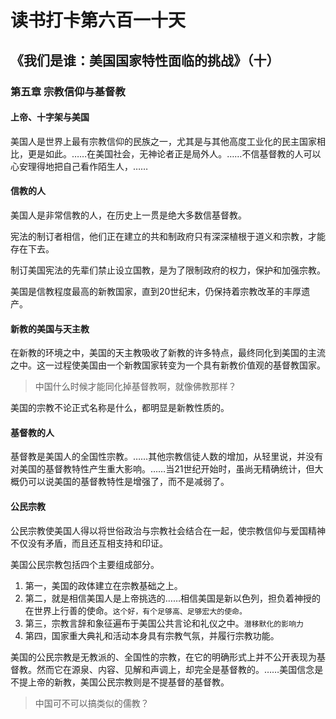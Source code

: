 # 读书打卡第六百一十天
## 《我们是谁：美国国家特性面临的挑战》（十）
### 第五章 宗教信仰与基督教
#### 上帝、十字架与美国

美国人是世界上最有宗教信仰的民族之一，尤其是与其他高度工业化的民主国家相比，更是如此。……在美国社会，无神论者正是局外人。……不信基督教的人可以心安理得地把自己看作陌生人，……

#### 信教的人

美国人是非常信教的人，在历史上一贯是绝大多数信基督教。

宪法的制订者相信，他们正在建立的共和制政府只有深深植根于道义和宗教，才能存在下去。

制订美国宪法的先辈们禁止设立国教，是为了限制政府的权力，保护和加强宗教。

美国是信教程度最高的新教国家，直到20世纪末，仍保持着宗教改革的丰厚遗产。

#### 新教的美国与天主教

在新教的环境之中，美国的天主教吸收了新教的许多特点，最终同化到美国的主流之中。这一过程使美国由一个新教国家转变为一个具有新教价值观的基督教国家。

> 中国什么时候才能同化掉基督教啊，就像佛教那样？

美国的宗教不论正式名称是什么，都明显是新教性质的。

#### 基督教的人

基督教是美国人的全国性宗教。……其他宗教信徒人数的增加，从轻里说，并没有对美国的基督教特性产生重大影响。……当21世纪开始时，虽尚无精确统计，但大概仍可以说美国的基督教特性是增强了，而不是减弱了。

#### 公民宗教

公民宗教使美国人得以将世俗政治与宗教社会结合在一起，使宗教信仰与爱国精神不仅没有矛盾，而且还互相支持和印证。

美国公民宗教包括四个主要组成部分。
1. 第一，美国的政体建立在宗教基础之上。
2. 第二，就是相信美国人是上帝挑选的……相信美国是新以色列，担负着神授的在世界上行善的使命。```这个好，有个足够高、足够宏大的使命。```
3. 第三，宗教言辞和象征遍布于美国公共言论和礼仪之中。```潜移默化的影响力```
4. 第四，国家重大典礼和活动本身具有宗教气氛，并履行宗教功能。

美国的公民宗教是无教派的、全国性的宗教，在它的明确形式上并不公开表现为基督教。然而它在源泉、内容、见解和声调上，却完全是基督教的。……美国信念是不提上帝的新教，美国公民宗教则是不提基督的基督教。
> 中国可不可以搞类似的儒教？